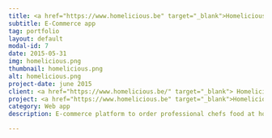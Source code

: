```yaml
---
title: <a href="https://www.homelicious.be" target="_blank">Homelicious </a>
subtitle: E-Commerce app
tag: portfolio
layout: default
modal-id: 7
date: 2015-05-31
img: homelicious.png
thumbnail: homelicious.png
alt: homelicious.png
project-date: june 2015
client: <a href="https://www.homelicious.be/" target="_blank"> Homelicious </a>
project: <a href="https://www.homelicious.be" target="_blank">Homelicious </a>
category: Web app
description: E-commerce platform to order professional chefs food at home.

---
```

